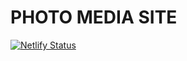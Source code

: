 # PHOTO MEDIA SITE
[![Netlify Status](https://api.netlify.com/api/v1/badges/b04588d5-2711-49d1-a5bf-6919da5c5dac/deploy-status)](https://app.netlify.com/sites/also-team-photo-media-site/deploys)
